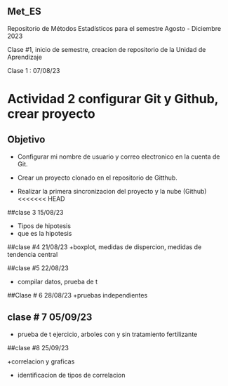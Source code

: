  ## Met_ES
Repositorio de Métodos Estadísticos para el semestre Agosto - Diciembre 2023

Clase #1, inicio de semestre, creacion de repositorio de la Unidad de Aprendizaje 

Clase 1 : 07/08/23

 # Actividad 2 configurar Git y Github, crear proyecto
 
 ## Objetivo 
 
 + Configurar mi nombre de usuario y correo electronico en la cuenta de Git.
 
 + Crear un proyecto clonado en el repositorio de Gitthub.
 + Realizar la primera sincronizacion del proyecto y la nube (Github)
<<<<<<< HEAD
 
 
 ##clase 3 15/08/23

+ Tipos de hipotesis 
+ que es la hipotesis 

 ##clase #4 21/08/23
+boxplot, medidas de dispercion, medidas de tendencia central

 ##clase #5 22/08/23

+ compilar datos, prueba de t 



 ##Clase # 6 28/08/23
 +pruebas independientes
 
 ## clase # 7 05/09/23
+ prueba de t ejercicio, arboles con y sin tratamiento fertilizante 

##clase #8 25/09/23

+correlacion y graficas 
+ identificacion de tipos de correlacion 
 